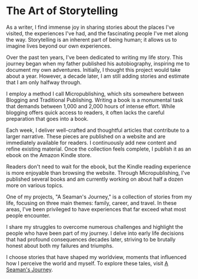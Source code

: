 # The Art of Storytelling

As a writer, I find immense joy in sharing stories about the places I've visited, the experiences I've had, and the
fascinating people I've met along the way. Storytelling is an inherent part of being human; it allows us to imagine
lives beyond our own experiences.

Over the past ten years, I've been dedicated to writing my life story. This journey began when my father published his
autobiography, inspiring me to document my own adventures. Initially, I thought this project would take about a year.
However, a decade later, I am still adding stories and estimate that I am only halfway through.

I employ a method I call Micropublishing, which sits somewhere between Blogging and Traditional Publishing. Writing a
book is a monumental task that demands between 1,000 and 2,000 hours of intense effort. While blogging offers quick
access to readers, it often lacks the careful preparation that goes into a book.

Each week, I deliver well-crafted and thoughtful articles that contribute to a larger narrative. These pieces are
published on a website and are immediately available for readers. I continuously add new content and refine existing
material. Once the collection feels complete, I publish it as an ebook on the Amazon Kindle store.

Readers don't need to wait for the ebook, but the Kindle reading experience is more enjoyable than browsing the website.
Through Micropublishing, I've published several books and am currently working on about half a dozen more on various
topics.

One of my projects, "A Seaman's Journey," is a collection of stories from my life, focusing on three main themes:
family, career, and travel. In these areas, I've been privileged to have experiences that far exceed what most people
encounter.

I share my struggles to overcome numerous challenges and highlight the people who have been part of my journey. I delve
into early life decisions that had profound consequences decades later, striving to be brutally honest about both my
failures and triumphs.

I choose stories that have shaped my worldview, moments that influenced how I perceive the world and myself. To explore
these tales, visit [A Seaman's Journey](http://markseaman.org/journey).

